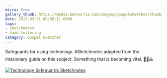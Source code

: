 ```yaml
---
micro: true
gallery_thumb: https://media.bennorris.com/images/gospelsketcher/thumbs/missionary-guide-tech-safeguards.jpg
date: 2017-03-31 08:56:11-0600
tags:
- sketchnotes
- hand lettering
category: Gospel Sketcher
---
```


Safeguards for using technology. #Sketchnotes adapted from the missionary guide on this subject. Something that is becoming vital. ✍🏼⛪️

[![Technology Safeguards Sketchnotes](https://media.bennorris.com/images/gospelsketcher/general/missionary-guide-tech-safeguards.jpg)](https://media.bennorris.com/images/gospelsketcher/general/missionary-guide-tech-safeguards.jpg)

